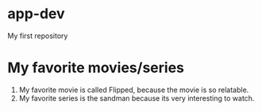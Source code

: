 # app-dev
My first repository
# My favorite movies/series
1. My favorite movie is called Flipped, because the movie is so relatable.
2. My favorite series is the sandman because its very interesting to watch.
